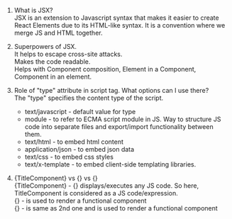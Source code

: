 1. What is JSX?  
     JSX is an extension to Javascript syntax that makes it easier to create React Elements due to its HTML-like syntax. It is a convention where we merge JS and HTML together.  

2. Superpowers of JSX.  
     It helps to escape cross-site attacks.  
     Makes the code readable.  
     Helps with Component composition, Element in a Component, Component in an element.

3. Role of "type" attribute in script tag. What options can I use there?  
    The "type" specifies the content type of the script.  
     - text/javascript - default value for type  
     - module - to refer to ECMA script module in JS. Way to structure JS code into separate files and export/import functionality between them.  
     - text/html - to embed html content  
     - application/json - to embed json data  
     - text/css - to embed css styles  
     - text/x-template - to embed client-side templating libraries.
  
4. {TitleComponent} vs {<TitleComponent/>} vs {<TitleComponent></TitleComponent>}  
     {TitleComponent} - {} displays/executes any JS code. So here, TitleComponent is considered as a JS code/expression.  
     {<TitleComponent/>} - is used to render a functional component  
     {<TitleComponent></TitleComponent>} - is same as 2nd one and is used to render a functional component  

